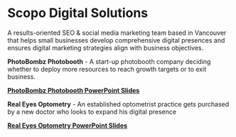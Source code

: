 # Scopo Digital Solutions

A results-oriented SEO & social media marketing team based in Vancouver that helps small businesses develop comprehensive digital presences and ensures digital marketing strategies align with business objectives.

<b>PhotoBombz Photobooth</b> - A start-up photobooth company deciding whether to deploy more resources to reach growth targets or to exit business.

<a href="https://github.com/erikw425/Scopo-Digital-Solutions/blob/master/PhotoBombz%20Photobooth.pdf"><b>PhotoBombz Photobooth PowerPoint Slides</b></a>

<b>Real Eyes Optometry</b> - An established optometrist practice gets purchased by a new doctor who looks to expand his digital presence

<a href="https://github.com/erikw425/Scopo-Digital-Solutions/blob/master/Real%20Eyes%20Optometry.pdf"><b>Real Eyes Optometry PowerPoint Slides</b></a>
